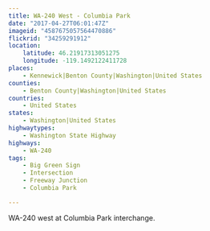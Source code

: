 ```yaml
---
title: WA-240 West - Columbia Park
date: "2017-04-27T06:01:47Z"
imageid: "4587675057564470886"
flickrid: "34259291912"
location:
    latitude: 46.21917313051275
    longitude: -119.1492122411728
places:
    - Kennewick|Benton County|Washington|United States
counties:
    - Benton County|Washington|United States
countries:
    - United States
states:
    - Washington|United States
highwaytypes:
    - Washington State Highway
highways:
    - WA-240
tags:
    - Big Green Sign
    - Intersection
    - Freeway Junction
    - Columbia Park

---
```

WA-240 west at Columbia Park interchange.